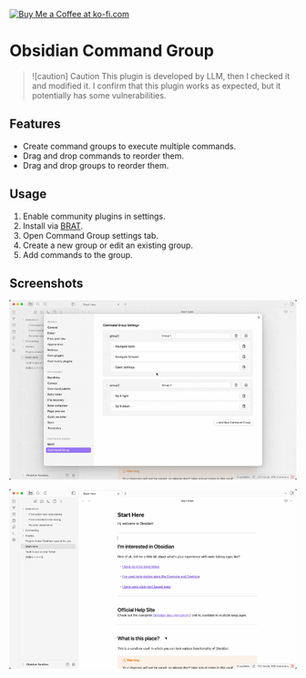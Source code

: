 <a href='https://ko-fi.com/Q5Q31CGF07' target='_blank'><img height='36' style='border:0px;height:36px;' src='https://storage.ko-fi.com/cdn/kofi6.png?v=6' border='0' alt='Buy Me a Coffee at ko-fi.com' /></a>

# Obsidian Command Group

> ![caution] Caution
> This plugin is developed by LLM, then I checked it and modified it.
> I confirm that this plugin works as expected, but it potentially has some vulnerabilities.

## Features

- Create command groups to execute multiple commands.
- Drag and drop commands to reorder them.
- Drag and drop groups to reorder them.

## Usage

1. Enable community plugins in settings.
2. Install via [BRAT](https://github.com/TfTHacker/obsidian42-brat).
3. Open Command Group settings tab.
4. Create a new group or edit an existing group.
5. Add commands to the group.

## Screenshots

![](./assets/画面収録%202025-03-25%2017.40.15.gif)

![](./assets/画面収録%202025-03-25%2017.47.03.gif)